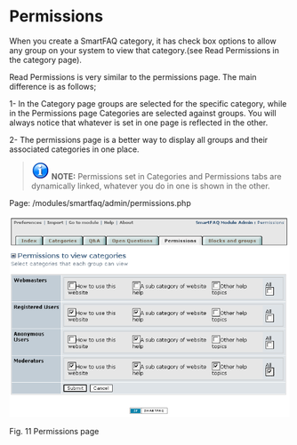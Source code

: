 # Permissions

When you create a SmartFAQ category, it has check box options to allow any group on your system to view that category.\(see Read Permissions in the category page\).

Read Permissions is very similar to the permissions page. The main difference is as follows;

1- In the Category page groups are selected for the specific category, while in the Permissions page Categories are selected against groups. You will always notice that whatever is set in one page is reflected in the other.

2- The permissions page is a better way to display all groups and their associated categories in one place.

> ![image001.png](../.gitbook/assets/info.png) **NOTE:** Permissions set in Categories and Permissions tabs are dynamically linked, whatever you do in one is shown in the other.

Page: /modules/smartfaq/admin/permissions.php

![image001.png](../.gitbook/assets/permissions.png)

Fig. 11 Permissions page

